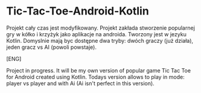 # Tic-Tac-Toe-Android-Kotlin

Projekt cały czas jest modyfikowany.
Projekt zakłada stworzenie popularnej gry w kółko i krzyżyk jako aplikacje na androida. Tworzony jest w  jezyku Kotlin.
Domyslnie mają byc dostępne dwa tryby: dwóch graczy (już działa), jeden gracz vs AI (powoli powstaje).

[ENG]

Project in progress.
It will be my own version of popular game Tic Tac Toe for Android created using Kotlin.
Todays version allows to play in mode: player vs player and with Ai (Ai isn't perfect in this version). 

